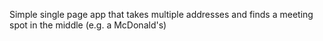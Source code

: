 Simple single page app that takes multiple addresses and finds a meeting spot in the middle (e.g. a McDonald's)